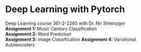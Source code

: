 # Deep Learning with Pytorch
Deep Learning course 361-2-2260 with Dr. Nir Shleinzger<br>
**Assignment 1:** Music Century Classification<br>
**Assignment 2:** Word Prediction<br>
**Assignment 3:** Image Classification 
**Assignment 4:** Variational Autoencoders
